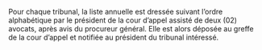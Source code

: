 Pour chaque tribunal, la liste annuelle est dressée suivant l’ordre alphabétique par le président de la cour d’appel assisté de deux (02) avocats, après avis du procureur général. Elle est alors déposée au greffe de la cour d’appel et notifiée au président du tribunal intéressé.